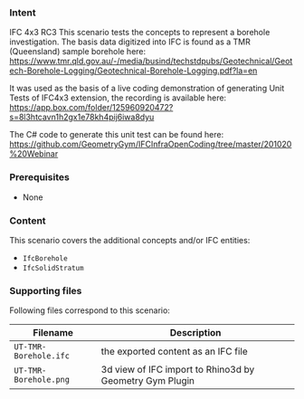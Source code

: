 
### Intent

IFC 4x3 RC3
This scenario tests the concepts to represent a borehole investigation.
The basis data digitized into IFC is found as a TMR (Queensland) sample borehole here:
https://www.tmr.qld.gov.au/-/media/busind/techstdpubs/Geotechnical/Geotech-Borehole-Logging/Geotechnical-Borehole-Logging.pdf?la=en

It was used as the basis of a live coding demonstration of generating Unit Tests of IFC4x3 extension,
the recording is available here: https://app.box.com/folder/125960920472?s=8l3htcavn1h2gx1e78kh4pij6iwa8dyu

The C\# code to generate this unit test can be found here: https://github.com/GeometryGym/IFCInfraOpenCoding/tree/master/201020%20Webinar

### Prerequisites

- None

### Content

This scenario covers the additional concepts and/or IFC entities:

- `IfcBorehole`
- `IfcSolidStratum`

### Supporting files

Following files correspond to this scenario:

| Filename                           | Description                                                                                            |
|------------------------------------|--------------------------------------------------------------------------------------------------------|
| `UT-TMR-Borehole.ifc`           | the exported content as an IFC file                                                                    |
| `UT-TMR-Borehole.png`           | 3d view of IFC import to Rhino3d by Geometry Gym Plugin |


